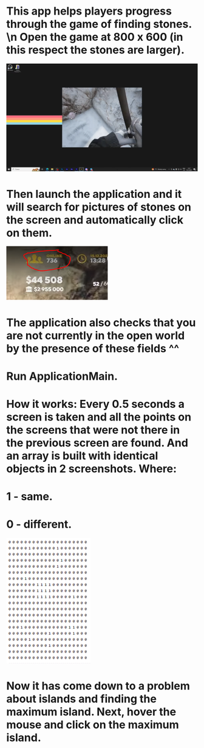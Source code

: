 This app helps players progress through the game of finding stones.
\n
Open the game at 800 x 600  (in this respect the stones are larger).
=

![Image alt](https://github.com/b1rr0/QuantRpMasonAutoclicker/blob/master/screen1.png)

Then launch the application and it will search for pictures of stones on the screen and automatically click on them.
=====================================================================================================================

![Image alt](https://github.com/b1rr0/QuantRpMasonAutoclicker/blob/master/image.png)

The application also checks that you are not currently in the open world by the presence of these fields ^^
=====================================================================================================================

Run ApplicationMain.
=====================================================================================================================

How it works:
Every 0.5 seconds a screen is taken and all the points on the screens that were not there in the previous screen are found.
And an array is built with identical objects in 2 screenshots.
Where:
=
1 - same.
=
0 - different.
=
![Image alt](https://github.com/b1rr0/QuantRpMasonAutoclicker/blob/master/map.png)

Now it has come down to a problem about islands and finding the maximum island.
Next, hover the mouse and click on the maximum island.
=====================================================================================================================
